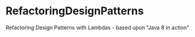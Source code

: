 # RefactoringDesignPatterns
Refactoring Design Patterns with Lambdas - based upon "Java 8 in action"
